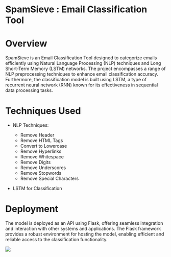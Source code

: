# **SpamSieve : Email Classification Tool**

# **Overview**

SpamSieve is an Email Classification Tool designed to categorize emails efficiently using Natural Language Processing (NLP) techniques and Long Short-Term Memory (LSTM) networks. The project encompasses a range of NLP preprocessing techniques to enhance email classification accuracy. Furthermore, the classification model is built using LSTM, a type of recurrent neural network (RNN) known for its effectiveness in sequential data processing tasks.

# **Techniques Used**

  - NLP Techniques:

    - Remove Header
    - Remove HTML Tags
    - Convert to Lowercase
    - Remove Hyperlinks
    - Remove Whitespace
    - Remove Digits
    - Remove Underscores
    - Remove Stopwords
    - Remove Special Characters
  - LSTM for Classification

# **Deployment**

The model is deployed as an API using Flask, offering seamless integration and interaction with other systems and applications. The Flask framework provides a robust environment for hosting the model, enabling efficient and reliable access to the classification functionality.

<img src ="images/ui" >
